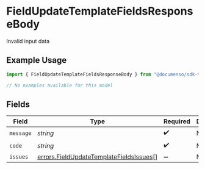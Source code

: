 # FieldUpdateTemplateFieldsResponseBody

Invalid input data

## Example Usage

```typescript
import { FieldUpdateTemplateFieldsResponseBody } from "@documenso/sdk-typescript/models/errors";

// No examples available for this model
```

## Fields

| Field                                                                                              | Type                                                                                               | Required                                                                                           | Description                                                                                        |
| -------------------------------------------------------------------------------------------------- | -------------------------------------------------------------------------------------------------- | -------------------------------------------------------------------------------------------------- | -------------------------------------------------------------------------------------------------- |
| `message`                                                                                          | *string*                                                                                           | :heavy_check_mark:                                                                                 | N/A                                                                                                |
| `code`                                                                                             | *string*                                                                                           | :heavy_check_mark:                                                                                 | N/A                                                                                                |
| `issues`                                                                                           | [errors.FieldUpdateTemplateFieldsIssues](../../models/errors/fieldupdatetemplatefieldsissues.md)[] | :heavy_minus_sign:                                                                                 | N/A                                                                                                |
